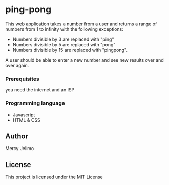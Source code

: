 # ping-pong
This web application takes a number from a user and returns a range of numbers from 1 to infinity with the following exceptions:

* Numbers divisible by 3 are replaced with "ping"
* Numbers divisible by 5 are replaced with "pong"
* Numbers divisible by 15 are replaced with "pingpong".

A user should be able to enter a new number and see new results over and over again.

### Prerequisites
you need the internet and an ISP

### Programming language 
* Javascript
* HTML & CSS

## Author
Mercy Jelimo

## License

This project is licensed under the MIT License 
